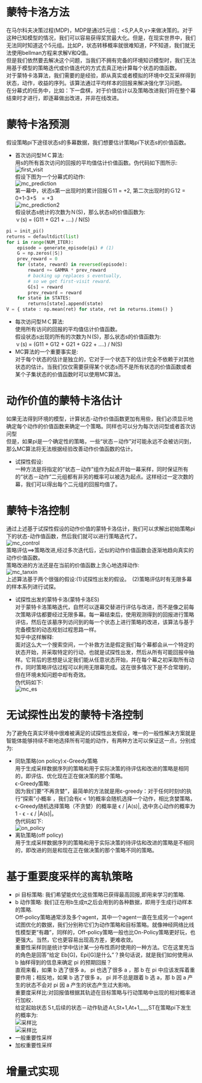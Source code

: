 蒙特卡洛方法
==========
在马尔科夫决策过程(MDP)，MDP是通过5元组：<S,P,A,R,γ>来做决策的。对于这种已知模型的情况，我们可以容易获得奖赏最大化。但是，在现实世界中，我们无法同时知道这个5元组。比如P，状态转移概率就很难知道，P不知道，我们就无法使用bellman方程来求解V和Q值。<br>
但是我们依然要去解决这个问题，当我们不拥有完备的环境知识模型时，我们无法用基于模型的策略迭代或价值迭代的方式去真正地计算每个状态的值函数。<br>
对于蒙特卡洛算法，我们需要的是经验，即从真实或者模拟的环境中交互采样得到状态，动作，收益的序列。该算法通过平均样本的回报来解决强化学习问题。<br>
在分幕式的任务中，比如：下一盘棋，对于价值估计以及策略改进我们将在整个幕结束时才进行，即逐幕做出改进，并非在线改进。<br>

# 蒙特卡洛预测
假设策略pi下途径状态s的多幕数据，我们想要估计策略pi下状态s的价值函数。<br>
* 首次访问型ＭＣ算法:<br>
用s的所有首次访问的回报的平均值估计价值函数。伪代码如下图所示:<br>
![first_visit](https://github.com/MA-JIE/Reinforcement-Learning-MJ/blob/master/%E8%92%99%E7%89%B9%E5%8D%A1%E6%B4%9B%E6%96%B9%E6%B3%95/img/first_visit.png) <br>
假设下图为一个分幕式的动作:<br>
![mc_prediction](https://github.com/MA-JIE/Reinforcement-Learning-MJ/blob/master/%E8%92%99%E7%89%B9%E5%8D%A1%E6%B4%9B%E6%96%B9%E6%B3%95/img/mc_prediction.png)  <br>
第一幕中，状态s第一出现时的累计回报Ｇ11 = +2, 第二次出现时的Ｇ12 = 0+1-3+5　= +3 <br>
![mc_prediction2](https://github.com/MA-JIE/Reinforcement-Learning-MJ/blob/master/%E8%92%99%E7%89%B9%E5%8D%A1%E6%B4%9B%E6%96%B9%E6%B3%95/img/mc_prediction2.png) <br>
假设状态s统计的次数为Ｎ(S)，那么状态s的价值函数为:<br>
ｖ(s) = (G11 + G21 + ....) / N(S) <br>
``` python
pi = init_pi()
returns = defaultdict(list)
for i in range(NUM_ITER):
    episode = generate_episode(pi) # (1)
    G = np.zeros(|S|)
    prev_reward = 0
    for (state, reward) in reversed(episode):
        reward += GAMMA * prev_reward
        # backing up replaces s eventually,
        # so we get first-visit reward.
        G[s] = reward
        prev_reward = reward
    for state in STATES:
        returns[state].append(state)
V = { state : np.mean(ret) for state, ret in returns.items() }
```
* 每次访问型ＭＣ算法:<br>
使用所有访问的回报的平均值估计价值函数。<br>
假设状态s出现的所有的次数为Ｎ(S)，那么状态s的价值函数为:<br>
ｖ(s) = (G11 + G12 + G21 + G22 + ....) / N(S) <br>
* MC算法的一个重要事实是:<br>
对于每个状态的估计是独立的，它对于一个状态下的估计完全不依赖于对其他状态的估计。当我们仅仅需要获得某个状态s而不是所有状态的价值函数或者某个子集状态的价值函数时可以使用MC算法。<br>

# 动作价值的蒙特卡洛估计
如果无法得到环境的模型，计算状态-动作价值函数更加有用些，我们必须显示地确定每个动作的价值函数来确定一个策略。同样也可以分为每次访问型或者首次访问型<br>
但是，如果pi是一个确定性的策略，一些“状态－动作”对可能永远不会被访问到，那么MC算法将无法根据经验改善动作价值函数的估计。<br>
* 试探性假设:<br>
一种方法是将指定的“状态－动作”组作为起点开始一幕采样，同时保证所有的“状态－动作”二元组都有非另的概率可以被选为起点。这样经过一定次数的幕，我们可以得出每个二元组的回报均值了。<br>
# 蒙特卡洛控制
通过上述基于试探性假设的动作价值的蒙特卡洛估计，我们可以求解出初始策略pi下的状态-动作值函数，然后我们就可以进行策略迭代了。<br>
![mc_control](https://github.com/MA-JIE/Reinforcement-Learning-MJ/blob/master/%E8%92%99%E7%89%B9%E5%8D%A1%E6%B4%9B%E6%96%B9%E6%B3%95/img/mc_control.png)<br>
策略评估==>策略改进,经过多次迭代后，近似的动作价值函数会逐渐地趋向真实的动作价值函数。<br>
策略改进的方法还是在当前的价值函数上贪心地选择动作:<br>
![mc_tanxin](https://github.com/MA-JIE/Reinforcement-Learning-MJ/blob/master/%E8%92%99%E7%89%B9%E5%8D%A1%E6%B4%9B%E6%96%B9%E6%B3%95/img/tanxin.png)<br>
上述算法基于两个很强的假设:(1)试探性出发的假设。　(2)策略评估时有无限多幕的样本系列进行试探。<br>
* 试探性出发的蒙特卡洛(蒙特卡洛ES)<br>
对于蒙特卡洛策略迭代，自然可以逐幕交替进行评估与改进，而不是像之前每次策略评估都要经过无限多幕。每一幕结束后，使用观测得到的回报进行策略评估，然后在该墓序列访问到的每一个状态上进行策略的改进，该算法与基于完备模型的动态规划过程思路一样。<br>
知乎中这样解释:<br>
面对这么大一个搜索空间，一个补救方法是假定我们每个幕都会从一个特定的状态开始，并采取特定的行动，也就是试探性出发，然后从所有可能回报中抽样。它背后的思想是认定我们能从任意状态开始，并在每个幕之初采取所有动作，同时策略评估过程可以利用无限幕完成。这在很多情况下是不合常理的，但在环境未知问题中却有奇效。<br>
伪代码如下:<br>
![mc_es](https://github.com/MA-JIE/Reinforcement-Learning-MJ/blob/master/%E8%92%99%E7%89%B9%E5%8D%A1%E6%B4%9B%E6%96%B9%E6%B3%95/img/mc_es.png)<br>

# 无试探性出发的蒙特卡洛控制
为了避免在真实环境中很难被满足的试探性出发假设，唯一的一般性解决方案就是智能体能够持续不断地选择所有可能的动作，有两种方法可以保证这一点，分别成为:<br>
* 同轨策略(on policy):ϵ-Greedy策略<br>
用于生成采样数据序列的策略和用于实际决策的待评估和改进的策略是相同的，即评估、优化现在正在做决策的那个策略。<br>
ϵ-Greedy策略:<br>
因为我们要“不再贪婪”，最简单的方法就是用ε-greedy：对于任何时刻t的执行“探索”小概率 ，我们会有ϵ < 1的概率会随机选择一个动作，相比贪婪策略，ϵ-Greedy随机选择策略（不贪婪）的概率是 ϵ / |A(s)|, 选中贪心动作的概率为 1 - ϵ - ϵ / |A(s)|。<br>
伪代码如下:<br>
![on_policy](https://github.com/MA-JIE/Reinforcement-Learning-MJ/blob/master/%E8%92%99%E7%89%B9%E5%8D%A1%E6%B4%9B%E6%96%B9%E6%B3%95/img/on_policy.png)<br>
* 离轨策略(off policy)<br>
用于生成采样数据序列的策略和用于实际决策的待评估和改进的策略是不相同的，即改进的则是和现在正在做决策的那个策略不同的策略。<br>

# 基于重要度采样的离轨策略
* pi 目标策略: 我们希望能优化这些策略已获得最高回报,即用来学习的策略.<br>
* b  动作策略: 我们正在用b生成π之后会用到的各种数据，即用于生成行动样本的策略. <br>
Off-policy策略通常涉及多个agent，其中一个agent一直在生成另一个agent试图优化的数据，我们分别称它们为动作策略和目标策略。就像神经网络比线性模型更“有趣”，同样的，Off-policy策略一般也比On-Policy策略更好玩，也更强大。当然，它也更容易出现高方差，更难收敛。<br>
重要性采样则是统计学中估计某一分布性质时使用的一种方法。它在这里充当的角色是回答“给定 Eb[G]，Epi[G]是什么”？换句话说，就是我们如何使用从 b 抽样得到的信息来确定 pi 的预期回报？<br>
直观来看，如果 b 选了很多 a， pi 也选了很多 a ，那 b 在 pi 中应该发挥着重要作用；相反地，如果 b 选了很多 a， pi 并不总是跟着 b 选 a，那 b 因 a 产生的状态不会对 pi 因 a 产生的状态产生过大影响。<br>
重要度采样比:对回报值根据其轨迹在目标策略与行动策略中出现的相对概率进行加权．<br>
给定起始状态Ｓt,后续的状态－动作轨迹Ａt,St+1,At+1,,,,,,ST在策略pi下发生的概率为:<br>
![采样比](https://github.com/MA-JIE/Reinforcement-Learning-MJ/blob/master/%E8%92%99%E7%89%B9%E5%8D%A1%E6%B4%9B%E6%96%B9%E6%B3%95/img/sampling.png)<br>
![采样比](https://github.com/MA-JIE/Reinforcement-Learning-MJ/blob/master/%E8%92%99%E7%89%B9%E5%8D%A1%E6%B4%9B%E6%96%B9%E6%B3%95/img/caiyangbi.png)<br>
* 一般重要性采样
* 加权重要性采样
# 增量式实现

